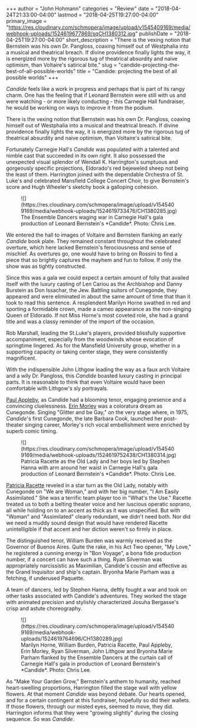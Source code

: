 +++
author = "John Hohmann"
categories = "Review"
date = "2018-04-24T21:33:00-04:00"
lastmod = "2018-04-25T19:27:00-04:00"
primary_image = "https://res.cloudinary.com/schmopera/image/upload/v1545409169/media/webhook-uploads/1524619677869/sqCH1380312.jpg"
publishDate = "2018-04-25T19:27:00-04:00"
short_description = "There is the vexing notion that Bernstein was his own Dr. Pangloss, coaxing himself out of Westphalia into a musical and theatrical breach. If divine providence finally lights the way, it is energized more by the rigorous tug of theatrical absurdity and naive optimism, than Voltaire&#039;s satirical bite."
slug = "candide-projecting-the-best-of-all-possible-worlds"
title = "Candide: projecting the best of all possible worlds"
+++

*Candide* feels like a work in progress and perhaps that is part of its rangy charm. One has the feeling that if Leonard Bernstein were still with us and were watching - or more likely conducting - this Carnegie Hall fundraiser, he would be working on ways to improve it from the podium.

There is the vexing notion that Bernstein was his own Dr. Pangloss, coaxing himself out of Westphalia into a musical and theatrical breach. If divine providence finally lights the way, it is energized more by the rigorous tug of theatrical absurdity and naive optimism, than Voltaire's satirical bite. 

Fortunately Carnegie Hall's *Candide* was populated with a talented and nimble cast that succeeded in its own right. It also possessed the unexpected visual splendor of Wendall K. Harrington's sumptuous and gorgeously specific projections, Eldorado's red bejeweled sheep not being the least of them. Harrington joined with the dependable Orchestra of St. Luke's and celebrated Mansfield College Concert Choir, to give Bernstein's score and Hugh Wheeler's sketchy book a galloping cohesion.

<figure data-type="image">
![](https://res.cloudinary.com/schmopera/image/upload/v1545409169/media/webhook-uploads/1524619733476/CH1380285.jpg)
<figcaption>The Ensemble Dancers waging war in Carnegie Hall's gala production of Leonard Bernstein's *Candide*. Photo: Chris Lee.</figcaption>
</figure>

We entered the hall to images of Voltaire and Bernstein flanking an early *Candide* book plate. They remained constant throughout the celebrated overture, which here lacked Bernstein's ferociousness and sense of mischief. As overtures go, one would have to bring on Rossini to find a piece that so brightly captures the mayhem and fun to follow. If only the show was as tightly constructed.

Since this was a gala we could expect a certain amount of folly that availed itself with the luxury casting of Len Cariou as the Archbishop and Danny Burstein as Don Issachar, the Jew. Battling suitors of Cunegonde, they appeared and were eliminated in about the same amount of time that than it took to read this sentence. A resplendent Marilyn Horne swathed in red and sporting a formidable crown, made a cameo appearance as the non-singing Queen of Eldorado. If not Miss Horne's most coveted role, she had a grand title and was a classy reminder of the import of the occasion.

Rob Marshall, leading the St.Luke's players, provided blissfully supportive accompaniment, especially from the woodwinds whose evocation of springtime lingered. As for the Mansfield University group, whether in a supporting capacity or taking center stage, they were consistently magnificent. 

With the indispensible John Lithgow leading the way as a faux arch Voltaire and a wily Dr. Pangloss, this *Candide* boasted luxury casting in principal parts. It is reasonable to think that even Voltaire would have been comfortable with Lithgow's sly portrayals. 

[Paul Appleby](/scene/people/paul-appleby/), as Candide had a blooming tenor, engaging presence and a convincing cluelessness. [Erin Morley](/scene/people/erin-morley/) was a coloratura dream as Cunegonde. Singing "Glitter and be Gay," on the very stage where, in 1975, *Candide*'s first Cunegonde, the late Barbara Cook, launched her post-theater singing career, Morley's rich vocal embellishment were enriched by superb comic timing.

<figure data-type="image">
![](https://res.cloudinary.com/schmopera/image/upload/v1545409169/media/webhook-uploads/1524619752438/CH1380314.jpg)
<figcaption>Patricia Racette as the Old Lady and her boys led by Stephen Hanna with arm around her waist in Carnegie Hall's gala production of Leonard Bernstein's *Candide*. Photo: Chris Lee.</figcaption>
</figure>

[Patricia Racette](/scene/people/patricia-racette/) reveled in a star turn as the Old Lady, notably with Cunegonde on "We are Woman," and with her big number, "I Am Easily Assimilated." She was a terrific team player too in "What's the Use." Racette treated us to both a belting theater voice and her luscious operatic soprano, all while holding on to an accent as thick as it was unspecified. But with "Woman" and "Assimilated" clearly redundant, we didn't need both. Nor did we need a muddy sound design that would have rendered Racette unintelligible if that accent and her diction weren't so firmly in place.

The distinguished tenor, William Burden was warmly received as the Governor of Buenos Aires. Quite the rake, in his Act Two opener, "My Love," he registered a cunning energy in "Bon Voyage", a bona fide production number, if a concert can have such a thing. Ryan Silverman was appropriately narcissistic as Maximilian, Candide's cousin and effective as the Grand Inquisitor and ship's captain.  Bryonha Marie Parham was a fetching, if underused Paquette.

A team of dancers, led by Stephen Hanna, deftly fought a war and took on other tasks associated with Candide's adventures. They worked the stage with animated precision and stylishly characterized Josuha Bergasse's crisp and astute choreography.

<figure data-type="image">
![](https://res.cloudinary.com/schmopera/image/upload/v1545409169/media/webhook-uploads/1524619764696/CH1380289.jpg)
<figcaption>Marilyn Horne, William Burden, Patricia Racette, Paul Appleby, Erin Morley, Ryan Silverman, John Lithgow and Bryonha Marie Parham flanked by the Ensemble Dancers at the curtain call of
Carnegie Hall's gala in production of Leonard Bernstein's *Candide*. Photo: Chris Lee.</figcaption>
</figure>

As "Make Your Garden Grow," Bernstein's anthem to humanity, reached heart-swelling proportions, Harrington filled the stage wall with yellow flowers. At that moment *Candide* was beyond debate. Our hearts opened, and for a certain contingent at this fundraiser, hopefully so did their wallets. If those flowers, through our misted eyes, seemed to move, they did. Harrington informs that they were "growing slightly" during the closing sequence. So was *Candide*.
